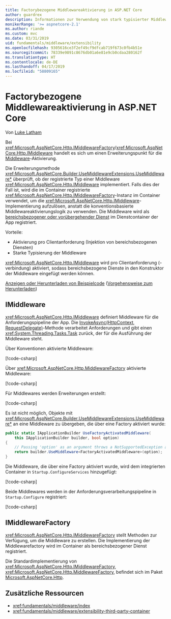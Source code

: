 ```yaml
---
title: Factorybezogene Middlewareaktivierung in ASP.NET Core
author: guardrex
description: Informationen zur Verwendung von stark typisierter Middleware mit einer factorybezogenen Aktivierungsimplementierung von ASP.NET Core.
monikerRange: '>= aspnetcore-2.1'
ms.author: riande
ms.custom: mvc
ms.date: 03/31/2019
uid: fundamentals/middleware/extensibility
ms.openlocfilehash: 9305616ce3f2ef49cf9dfcab719f673c0fb4b51e
ms.sourcegitcommit: 78339e9891c8676db01a6e81e9cb0cdaa280162f
ms.translationtype: HT
ms.contentlocale: de-DE
ms.lasthandoff: 04/17/2019
ms.locfileid: "58809165"
---
```

# <a name="factory-based-middleware-activation-in-aspnet-core"></a>Factorybezogene Middlewareaktivierung in ASP.NET Core

Von [Luke Latham](https://github.com/guardrex)

Bei <xref:Microsoft.AspNetCore.Http.IMiddlewareFactory>/<xref:Microsoft.AspNetCore.Http.IMiddleware> handelt es sich um einen Erweiterungspunkt für die [Middleware](xref:fundamentals/middleware/index)-Aktivierung.

Die Erweiterungsmethode <xref:Microsoft.AspNetCore.Builder.UseMiddlewareExtensions.UseMiddleware*> überprüft, ob der registrierte Typ einer Middleware <xref:Microsoft.AspNetCore.Http.IMiddleware> implementiert. Falls dies der Fall ist, wird die im Container registrierte <xref:Microsoft.AspNetCore.Http.IMiddlewareFactory>-Instanz im Container verwendet, um die <xref:Microsoft.AspNetCore.Http.IMiddleware>-Implementierung aufzulösen, anstatt die konventionsbasierte Middlewareaktivierungslogik zu verwenden. Die Middleware wird als [bereichsbezogener oder vorübergehender Dienst](xref:fundamentals/dependency-injection#service-lifetimes) im Dienstcontainer der App registriert.

Vorteile:

* Aktivierung pro Clientanforderung (Injektion von bereichsbezogenen Diensten)
* Starke Typisierung der Middleware

<xref:Microsoft.AspNetCore.Http.IMiddleware> wird pro Clientanforderung (-verbindung) aktiviert, sodass bereichsbezogene Dienste in den Konstruktor der Middleware eingefügt werden können.

[Anzeigen oder Herunterladen von Beispielcode](https://github.com/aspnet/Docs/tree/master/aspnetcore/fundamentals/middleware/extensibility/samples) ([Vorgehensweise zum Herunterladen](xref:index#how-to-download-a-sample))

## <a name="imiddleware"></a>IMiddleware

<xref:Microsoft.AspNetCore.Http.IMiddleware> definiert Middleware für die Anforderungspipeline der App. Die [InvokeAsync(HttpContext, RequestDelegate)](xref:Microsoft.AspNetCore.Http.IMiddleware.InvokeAsync*)-Methode verarbeitet Anforderungen und gibt einen <xref:System.Threading.Tasks.Task> zurück, der für die Ausführung der Middleware steht.

Über Konventionen aktivierte Middleware:

[!code-csharp[](extensibility/samples/2.x/MiddlewareExtensibilitySample/Middleware/ConventionalMiddleware.cs?name=snippet1)]

Über <xref:Microsoft.AspNetCore.Http.MiddlewareFactory> aktivierte Middleware:

[!code-csharp[](extensibility/samples/2.x/MiddlewareExtensibilitySample/Middleware/FactoryActivatedMiddleware.cs?name=snippet1)]

Für Middlewares werden Erweiterungen erstellt:

[!code-csharp[](extensibility/samples/2.x/MiddlewareExtensibilitySample/Middleware/MiddlewareExtensions.cs?name=snippet1)]

Es ist nicht möglich, Objekte mit <xref:Microsoft.AspNetCore.Builder.UseMiddlewareExtensions.UseMiddleware*> an eine Middleware zu übergeben, die über eine Factory aktiviert wurde:

```csharp
public static IApplicationBuilder UseFactoryActivatedMiddleware(
    this IApplicationBuilder builder, bool option)
{
    // Passing 'option' as an argument throws a NotSupportedException at runtime.
    return builder.UseMiddleware<FactoryActivatedMiddleware>(option);
}
```

Die Middleware, die über eine Factory aktiviert wurde, wird dem integrierten Container in `Startup.ConfigureServices` hinzugefügt:

[!code-csharp[](extensibility/samples/2.x/MiddlewareExtensibilitySample/Startup.cs?name=snippet1&highlight=6)]

Beide Middlewares werden in der Anforderungsverarbeitungspipeline in `Startup.Configure` registriert:

[!code-csharp[](extensibility/samples/2.x/MiddlewareExtensibilitySample/Startup.cs?name=snippet2&highlight=13-14)]

## <a name="imiddlewarefactory"></a>IMiddlewareFactory

<xref:Microsoft.AspNetCore.Http.IMiddlewareFactory> stellt Methoden zur Verfügung, um die Middleware zu erstellen. Die Implementierung der Middlewarefactory wird im Container als bereichsbezogener Dienst registriert.

Die Standardimplementierung von <xref:Microsoft.AspNetCore.Http.IMiddlewareFactory>, <xref:Microsoft.AspNetCore.Http.MiddlewareFactory>, befindet sich im Paket [Microsoft.AspNetCore.Http](https://www.nuget.org/packages/Microsoft.AspNetCore.Http/).

## <a name="additional-resources"></a>Zusätzliche Ressourcen

* <xref:fundamentals/middleware/index>
* <xref:fundamentals/middleware/extensibility-third-party-container>
